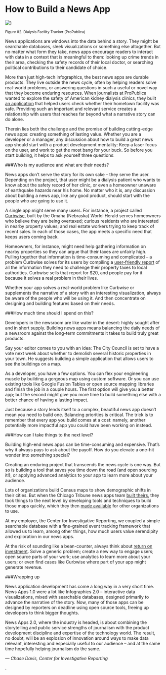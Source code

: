 # How to Build a News App

![)](http://datajournalismhandbook.org/1.0/en/figs/incoming/06-AA.png "Figure 82. Dialysis Facility Tracker (ProPublica)")

<small>Figure 82. Dialysis Facility Tracker (ProPublica)</small>

News applications are windows into the data behind a story. They might be searchable databases, sleek visualizations or something else altogether. But no matter what form they take, news apps encourage readers to interact with data in a context that is meaningful to them: looking up crime trends in their area, checking the safety records of their local doctor, or searching political contributions to their candidate of choice.

More than just high-tech infographics, the best news apps are durable products. They live outside the news cycle, often by helping readers solve real-world problems, or answering questions in such a useful or novel way that they become enduring resources. When journalists at ProPublica wanted to explore the safety of American kidney dialysis clinics, they built [an application](http://projects.propublica.org/dialysis/) that helped users check whether their hometown facility was safe. Providing such an important and relevant service creates a relationship with users that reaches far beyond what a narrative story can do alone.

Therein lies both the challenge and the promise of building cutting-edge news apps: creating something of lasting value. Whether you are a developer or a manager, any discussion about how to build a great news app should start with a product development mentality: Keep a laser focus on the user, and work to get the most bang for your buck. So before you start building, it helps to ask yourself three questions:

###Who is my audience and what are their needs?

News apps don’t serve the story for its own sake – they serve the user. Depending on the project, that user might be a dialysis patient who wants to know about the safety record of her clinic, or even a homeowner unaware of earthquake hazards near his home. No matter who it is, any discussion about building a news app, like any good product, should start with the people who are going to use it.

A single app might serve many users. For instance, a project called [Curbwise](http://curbwise.com/), built by the Omaha (Nebraska) World-Herald serves homeowners who believe they are being overtaxed; curious residents who are interested in nearby property values; and real estate workers trying to keep track of recent sales. In each of those cases, the app meets a specific need that keeps users coming back.

Homeowners, for instance, might need help gathering information on nearby properties so they can argue that their taxes are unfairly high. Pulling together that information is time-consuming and complicated – a problem Curbwise solves for its users by compiling a [user-friendly report](http://curbwise.com/how-to-protest) of all the information they need to challenge their property taxes to local authorities. Curbwise sells that report for $20, and people pay for it because it solves a real problem in their lives.

Whether your app solves a real-world problem like Curbwise or supplements the narrative of a story with an interesting visualization, always be aware of the people who will be using it. And then concentrate on designing and building features based on their needs.

###How much time should I spend on this?

Developers in the newsroom are like water in the desert: highly sought after and in short supply. Building news apps means balancing the daily needs of a newsroom against the long-term commitments it takes to build truly great products.

Say your editor comes to you with an idea: The City Council is set to have a vote next week about whether to demolish several historic properties in your town. He suggests building a simple application that allows users to see the buildings on a map.

As a developer, you have a few options. You can flex your engineering muscle by building a gorgeous map using custom software. Or you can use existing tools like Google Fusion Tables or open source mapping libraries and finish the job in a couple hours. The first option will give you a better app; but the second might give you more time to build something else with a better chance of having a lasting impact.

Just because a story lends itself to a complex, beautiful news app doesn’t mean you need to build one. Balancing priorities is critical. The trick is to remember that every app you build comes at a cost: namely, another potentially more impactful app you could have been working on instead.

###How can I take things to the next level?

Building high-end news apps can be time-consuming and expensive. That’s why it always pays to ask about the payoff. How do you elevate a one-hit wonder into something special?

Creating an enduring project that transcends the news cycle is one way. But so is building a tool that saves you time down the road (and open sourcing it!), or applying advanced analytics to your app to learn more about your audience.

Lots of organizations build Census maps to show demographic shifts in their cities. But when the Chicago Tribune news apps team [built theirs](http://media.apps.chicagotribune.com/chicago-census/less-than-five.html), they took things to the next level by developing tools and techniques to build those maps quickly, which they then [made available](http://blog.apps.chicagotribune.com/2011/03/08/making-maps-1/) for other organizations to use.

At my employer, the Center for Investigative Reporting, we coupled a simple searchable database with a fine-grained event tracking framework that allowed us to learn, among other things, how much users value serendipity and exploration in our news apps.

At the risk of sounding like a bean-counter, always think about [return on investment](http://cironline.org/blog/post/beyond-three-ps-few-more-thoughts-business-news-apps). Solve a generic problem; create a new way to engage users; open source parts of your work; use analytics to learn more about your users; or even find cases like Curbwise where part of your app might generate revenue.

###Wrapping up

News application development has come a long way in a very short time. News Apps 1.0 were a lot like Infographics 2.0 – interactive data visualizations, mixed with searchable databases, designed primarily to advance the narrative of the story. Now, many of those apps can be designed by reporters on deadline using open source tools, freeing up developers to think bigger thoughts.

News Apps 2.0, where the industry is headed, is about combining the storytelling and public service strengths of journalism with the product development discipline and expertise of the technology world. The result, no doubt, will be an explosion of innovation around ways to make data relevant, interesting and especially useful to our audience – and at the same time hopefully helping journalism do the same.

— *Chase Davis, Center for Investigative Reporting*

.

